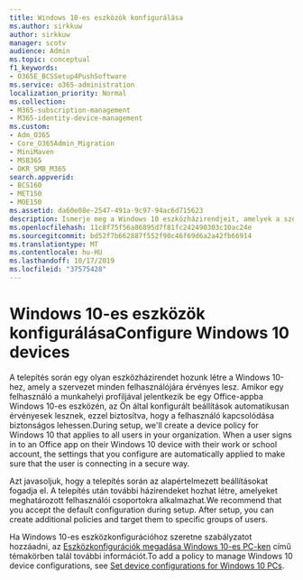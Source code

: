 ```yaml
---
title: Windows 10-es eszközök konfigurálása
ms.author: sirkkuw
author: sirkkuw
manager: scotv
audience: Admin
ms.topic: conceptual
f1_keywords:
- O365E_BCSSetup4PushSoftware
ms.service: o365-administration
localization_priority: Normal
ms.collection:
- M365-subscription-management
- M365-identity-device-management
ms.custom:
- Adm_O365
- Core_O365Admin_Migration
- MiniMaven
- MSB365
- OKR_SMB_M365
search.appverid:
- BCS160
- MET150
- MOE150
ms.assetid: da60e08e-2547-491a-9c97-94ac6d715623
description: Ismerje meg a Windows 10 eszközházirendjeit, amelyek a szervezet minden felhasználóját alkalmazzák.
ms.openlocfilehash: 11c8f75f56a86895d7f81fc242490303c10ac24e
ms.sourcegitcommit: bd52f7b662887f552f90c46f69d6a2a42fb66914
ms.translationtype: MT
ms.contentlocale: hu-HU
ms.lasthandoff: 10/17/2019
ms.locfileid: "37575428"
---
```

# <a name="configure-windows-10-devices"></a><span data-ttu-id="4e6d6-103">Windows 10-es eszközök konfigurálása</span><span class="sxs-lookup"><span data-stu-id="4e6d6-103">Configure Windows 10 devices</span></span>

<span data-ttu-id="4e6d6-p101">A telepítés során egy olyan eszközházirendet hozunk létre a Windows 10-hez, amely a szervezet minden felhasználójára érvényes lesz. Amikor egy felhasználó a munkahelyi profiljával jelentkezik be egy Office-appba Windows 10-es eszközén, az Ön által konfigurált beállítások automatikusan érvényesek lesznek, ezzel biztosítva, hogy a felhasználó kapcsolódása biztonságos lehessen.</span><span class="sxs-lookup"><span data-stu-id="4e6d6-p101">During setup, we'll create a device policy for Windows 10 that applies to all users in your organization. When a user signs in to an Office app on their Windows 10 device with their work or school account, the settings that you configure are automatically applied to make sure that the user is connecting in a secure way.</span></span>
  
<span data-ttu-id="4e6d6-p102">Azt javasoljuk, hogy a telepítés során az alapértelmezett beállításokat fogadja el. A telepítés után további házirendeket hozhat létre, amelyeket meghatározott felhasználói csoportokra alkalmazhat.</span><span class="sxs-lookup"><span data-stu-id="4e6d6-p102">We recommend that you accept the default configuration during setup. After setup, you can create additional policies and target them to specific groups of users.</span></span>
  
<span data-ttu-id="4e6d6-108">Ha Windows 10-es eszközkonfigurációhoz szeretne szabályzatot hozzáadni, az [Eszközkonfigurációk megadása Windows 10-es PC-ken](protection-settings-for-windows-10-pcs.md) című témakörben talál további információt.</span><span class="sxs-lookup"><span data-stu-id="4e6d6-108">To add a policy to manage Windows 10 device configurations, see [Set device configurations for Windows 10 PCs](protection-settings-for-windows-10-pcs.md).</span></span>
  

